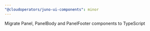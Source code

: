```yaml
---
"@cloudoperators/juno-ui-components": minor
---
```


Migrate Panel, PanelBody and PanelFooter components to TypeScript
